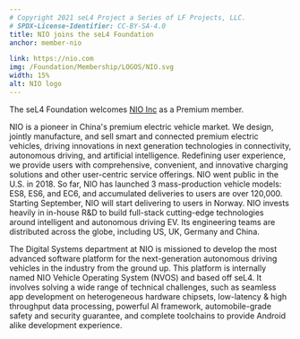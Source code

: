 ```yaml
---
# Copyright 2021 seL4 Project a Series of LF Projects, LLC.
# SPDX-License-Identifier: CC-BY-SA-4.0
title: NIO joins the seL4 Foundation
anchor: member-nio

link: https://nio.com
img: /Foundation/Membership/LOGOS/NIO.svg
width: 15%
alt: NIO logo
---
```


The seL4 Foundation welcomes [NIO Inc](https://nio.com) as a Premium member.

NIO is a pioneer in China's premium electric vehicle market. We design, jointly
manufacture, and sell smart and connected premium electric vehicles, driving
innovations in next generation technologies in connectivity, autonomous driving,
and artificial intelligence. Redefining user experience, we provide users with
comprehensive, convenient, and innovative charging solutions and other
user-centric service offerings. NIO went public in the U.S. in 2018. So far, NIO
has launched 3 mass-production vehicle models: ES8, ES6, and EC6, and
accumulated deliveries to users are over 120,000. Starting September, NIO will
start delivering to users in Norway. NIO invests heavily in in-house R&amp;D to
build full-stack cutting-edge technologies around intelligent and autonomous
driving EV. Its engineering teams are distributed across the globe, including
US, UK, Germany and China.

The Digital Systems department at NIO is missioned to develop the most advanced
software platform for the next-generation autonomous driving vehicles in the
industry from the ground up. This platform is internally named NIO Vehicle
Operating System (NVOS) and based off seL4. It involves solving a wide range of
technical challenges, such as seamless app development on heterogeneous hardware
chipsets, low-latency & high throughput data processing, powerful AI framework,
automobile-grade safety and security guarantee, and complete toolchains to
provide Android alike development experience.
